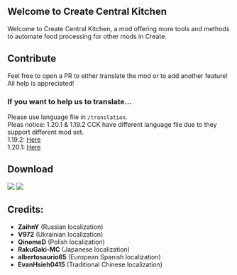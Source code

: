 ## Welcome to **Create Central Kitchen**
Welcome to Create Central Kitchen, a mod offering more tools and methods to automate food processing for other mods in Create.
## Contribute
Feel free to open a PR to either translate the mod or to add another feature! All help is appreciated!

### If you want to help us to translate...
Please use language file in `/translation`.   
Pleas notice: 1.20.1 & 1.19.2 CCK have different language file due to they support different mod set.  
1.19.2: [Here](https://github.com/DragonsPlusMinecraft/CreateEnchantmentIndustry/tree/1.19.2/0.5.1-dev/translation)  
1.20.1: [Here](https://github.com/DragonsPlusMinecraft/CreateEnchantmentIndustry/tree/1.20.1/0.5.1-dev/translation)  

## Download
[<img src="https://cdn.jsdelivr.net/npm/@intergrav/devins-badges@3/assets/cozy/available/curseforge_vector.svg">](https://www.curseforge.com/minecraft/mc-mods/create-central-kitchen) [<img src="https://cdn.jsdelivr.net/npm/@intergrav/devins-badges@3/assets/cozy/available/modrinth_vector.svg">](https://modrinth.com/mod/create-central-kitchen)

## Credits:
- **ZaihnY** (Russian localization)   
- **V972**  (Ukrainian localization)   
- **QinomeD**  (Polish localization)   
- **RakuGaki-MC**  (Japanese localization)   
- **albertosaurio65**  (European Spanish localization)   
- **EvanHsieh0415**  (Traditional Chinese localization)   
